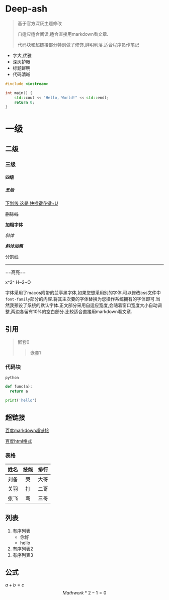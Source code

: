 # Deep-ash

> 基于官方深灰主题修改
>
> 自适应适合阅读,适合直接用markdown看文章.
>
> 代码块和超链接部分特别做了修饰,鲜明利落.适合程序员作笔记

* 字大,优雅
* 深灰护眼
* 标题鲜明
* 代码清晰

```c++
#include <iostream>

int main() {
    std::cout << "Hello, World!" << std::endl;
    return 0;
}
```



















# 一级

## 二级

### 三级

#### 四级

##### 五级

<u>下划线
这是 快捷键花键+U</u>

~~删除线~~

**加粗字体**

*斜体*

***斜体加粗***

分割线 

----

==高亮==

x^2^ H~2~O

字体采用了macos附带的兰亭黑字体,如果您想采用别的字体.可以修改css文件中`font-family`部分的内容.将其主次要的字体替换为您操作系统拥有的字体即可.当然我预设了系统的默认字体.正文部分采用自适应宽度,会随着窗口宽度大小自动调整,两边各留有10%的空白部分.比较适合直接用markdown看文章.







## 引用

> 嵌套0
>
> > 嵌套1

### 代码块

`python`

```python
def func(a):
  return a
```

```python
print('hello')
```

## 超链接

[百度markdown超链接](https://www.baidu.com)

<a href="https://www.baidu.com" target="_blank">百度html格式</a>

### 表格

| 姓名 | 技能 | 排行 |
| ---- | :--: | ---: |
| 刘备 |  哭  | 大哥 |
| 关羽 |  打  | 二哥 |
| 张飞 |  骂  | 三哥 |









## 列表

1. 有序列表
    + 你好
    + hello
2. 有序列表2
3. 有序列表3

## 公式

$a+b=c$
$$
Mathwork*2-1=0
$$

#### 













